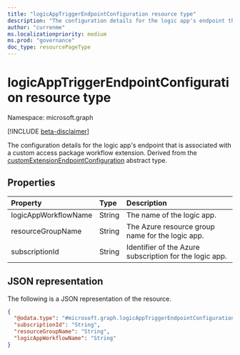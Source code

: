 ```yaml
---
title: "logicAppTriggerEndpointConfiguration resource type"
description: "The configuration details for the logic app's endpoint that is associated with a custom access package workflow extension."
author: "currenme"
ms.localizationpriority: medium
ms.prod: "governance"
doc_type: resourcePageType
---
```


# logicAppTriggerEndpointConfiguration resource type

Namespace: microsoft.graph

[!INCLUDE [beta-disclaimer](../../includes/beta-disclaimer.md)]

The configuration details for the logic app's endpoint that is associated with a custom access package workflow extension. Derived from the [customExtensionEndpointConfiguration](customextensionendpointconfiguration.md) abstract type.

## Properties

|Property|Type|Description|
|:---|:---|:---| 
|logicAppWorkflowName|String|The name of the logic app.|
|resourceGroupName|String|The Azure resource group name for the logic app.|
|subscriptionId|String|Identifier of the Azure subscription for the logic app.|

## JSON representation

The following is a JSON representation of the resource.
<!-- {
  "blockType": "resource",
  "@odata.type": "microsoft.graph.logicAppTriggerEndpointConfiguration",
  "baseType": "microsoft.graph.customExtensionEndpointConfiguration"
}
-->
``` json
{
  "@odata.type": "#microsoft.graph.logicAppTriggerEndpointConfiguration",
  "subscriptionId": "String",
  "resourceGroupName": "String",
  "logicAppWorkflowName": "String"
}
```
